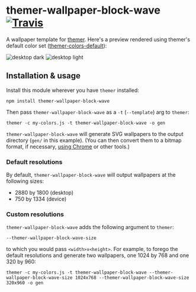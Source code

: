 # themer-wallpaper-block-wave [![Travis](https://img.shields.io/travis/mjswensen/themer-wallpaper-block-wave.svg)](https://travis-ci.org/mjswensen/themer-wallpaper-block-wave)

A wallpaper template for [themer](https://github.com/mjswensen/themer). Here's a preview rendered using themer's default color set ([themer-colors-default](https://github.com/mjswensen/themer/tree/master/packages/themer-colors-default)):

![desktop dark](https://cdn.rawgit.com/mjswensen/themer-wallpaper-block-wave/e64f5545b760f0c3882ac21d108fa6ba00174140/assets/desktop-dark.svg)
![desktop light](https://cdn.rawgit.com/mjswensen/themer-wallpaper-block-wave/e64f5545b760f0c3882ac21d108fa6ba00174140/assets/desktop-light.svg)

## Installation & usage

Install this module wherever you have `themer` installed:

    npm install themer-wallpaper-block-wave

Then pass `themer-wallpaper-block-wave` as a `-t` (`--template`) arg to `themer`:

    themer -c my-colors.js -t themer-wallpaper-block-wave -o gen

`themer-wallpaper-block-wave` will generate SVG wallpapers to the output directory (`gen/` in this example). (You can then convert them to a bitmap format, if necessary, [using Chrome](https://umaar.com/dev-tips/156-element-screenshot/) or other tools.)

### Default resolutions

By default, `themer-wallpaper-block-wave` will output wallpapers at the following sizes:

* 2880 by 1800 (desktop)
* 750 by 1334 (device)

### Custom resolutions

`themer-wallpaper-block-wave` adds the following argument to `themer`:

    --themer-wallpaper-block-wave-size

to which you would pass `<width>x<height>`. For example, to forego the default resolutions and generate two wallpapers, one 1024 by 768 and one 320 by 960:

    themer -c my-colors.js -t themer-wallpaper-block-wave --themer-wallpaper-block-wave-size 1024x768 --themer-wallpaper-block-wave-size 320x960 -o gen
